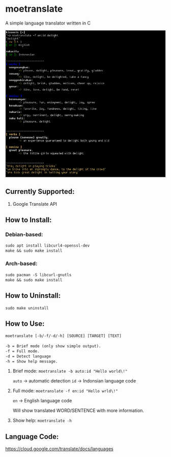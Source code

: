 # moetranslate
A simple language translator written in C


![](screenshots/ss1.png)

## Currently Supported:
1. Google Translate API

## How to Install:

### Debian-based:

```
sudo apt install libcurl4-openssl-dev
make && sudo make install
```

### Arch-based:

```
sudo pacman -S libcurl-gnutls
make && sudo make install
```

## How to Uninstall:

```
sudo make uninstall
```

## How to Use:

```
moetranslate [-b/-f/-d/-h] [SOURCE] [TARGET] [TEXT]

-b = Brief mode (only show simple output).
-f = Full mode.
-d = Detect language
-h = Show help message.
```


1. Brief mode:
	`moetranslate -b auto:id "Hello world\!"`

	`auto`	-> automatic detection
	`id`	-> Indonsian language code
2. Full mode:
	`moetranslate -f en:id "Hello wrld\!"`

	`en`	-> English language code

	Will show translated WORD/SENTENCE with	more information.
3. Show help:
	`moetranslate -h`

## Language Code:
https://cloud.google.com/translate/docs/languages
